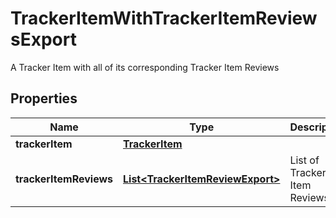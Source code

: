 

# TrackerItemWithTrackerItemReviewsExport

A Tracker Item with all of its corresponding Tracker Item Reviews
## Properties

Name | Type | Description | Notes
------------ | ------------- | ------------- | -------------
**trackerItem** | [**TrackerItem**](TrackerItem.md) |  |  [optional]
**trackerItemReviews** | [**List&lt;TrackerItemReviewExport&gt;**](TrackerItemReviewExport.md) | List of Tracker Item Reviews |  [optional]



